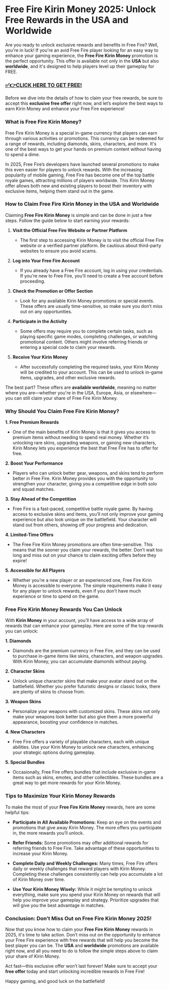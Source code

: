# Free Fire Kirin Money 2025: Unlock Free Rewards in the USA and Worldwide

Are you ready to unlock exclusive rewards and benefits in Free Fire? Well, you're in luck! If you're an avid Free Fire player looking for an easy way to enhance your gaming experience, the **Free Fire Kirin Money** promotion is the perfect opportunity. This offer is available not only in the **USA** but also **worldwide**, and it's designed to help players level up their gameplay for FREE.

### [✅👉CLICK HERE TO GET FREE!](https://justfree.xyz/fire/kirin/)

Before we dive into the details of how to claim your free rewards, be sure to accept this **exclusive free offer** right now, and let’s explore the best ways to earn Kirin Money and enhance your Free Fire experience!

### What is Free Fire Kirin Money?

Free Fire Kirin Money is a special in-game currency that players can earn through various activities or promotions. This currency can be redeemed for a range of rewards, including diamonds, skins, characters, and more. It's one of the best ways to get your hands on premium content without having to spend a dime.

In 2025, Free Fire’s developers have launched several promotions to make this even easier for players to unlock rewards. With the increasing popularity of mobile gaming, Free Fire has become one of the top battle royale games, attracting millions of players worldwide. This Kirin Money offer allows both new and existing players to boost their inventory with exclusive items, helping them stand out in the game.

### How to Claim Free Fire Kirin Money in the USA and Worldwide

Claiming **Free Fire Kirin Money** is simple and can be done in just a few steps. Follow the guide below to start earning your rewards:

1. **Visit the Official Free Fire Website or Partner Platform**
   - The first step to accessing Kirin Money is to visit the official Free Fire website or a verified partner platform. Be cautious about third-party websites to ensure you avoid scams.
   
2. **Log into Your Free Fire Account**
   - If you already have a Free Fire account, log in using your credentials. If you're new to Free Fire, you’ll need to create a free account before proceeding.
   
3. **Check the Promotion or Offer Section**
   - Look for any available Kirin Money promotions or special events. These offers are usually time-sensitive, so make sure you don’t miss out on any opportunities.
   
4. **Participate in the Activity**
   - Some offers may require you to complete certain tasks, such as playing specific game modes, completing challenges, or watching promotional content. Others might involve referring friends or entering a special code to claim your rewards.
   
5. **Receive Your Kirin Money**
   - After successfully completing the required tasks, your Kirin Money will be credited to your account. This can be used to unlock in-game items, upgrades, and other exclusive rewards.

The best part? These offers are **available worldwide**, meaning no matter where you are—whether you're in the USA, Europe, Asia, or elsewhere—you can still claim your share of Free Fire Kirin Money.

### Why Should You Claim Free Fire Kirin Money?

**1. Free Premium Rewards**
   - One of the main benefits of Kirin Money is that it gives you access to premium items without needing to spend real money. Whether it’s unlocking rare skins, upgrading weapons, or gaining new characters, Kirin Money lets you experience the best that Free Fire has to offer for free.

**2. Boost Your Performance**
   - Players who can unlock better gear, weapons, and skins tend to perform better in Free Fire. Kirin Money provides you with the opportunity to strengthen your character, giving you a competitive edge in both solo and squad matches.

**3. Stay Ahead of the Competition**
   - Free Fire is a fast-paced, competitive battle royale game. By having access to exclusive skins and items, you’ll not only improve your gaming experience but also look unique on the battlefield. Your character will stand out from others, showing off your progress and dedication.

**4. Limited-Time Offers**
   - The Free Fire Kirin Money promotions are often time-sensitive. This means that the sooner you claim your rewards, the better. Don’t wait too long and miss out on your chance to claim exciting offers before they expire!

**5. Accessible for All Players**
   - Whether you’re a new player or an experienced one, Free Fire Kirin Money is accessible to everyone. The simple requirements make it easy for any player to unlock rewards, even if you don't have much experience or time to spend on the game.

### Free Fire Kirin Money Rewards You Can Unlock

With **Kirin Money** in your account, you’ll have access to a wide array of rewards that can enhance your gameplay. Here are some of the top rewards you can unlock:

**1. Diamonds**
   - Diamonds are the premium currency in Free Fire, and they can be used to purchase in-game items like skins, characters, and weapon upgrades. With Kirin Money, you can accumulate diamonds without paying.

**2. Character Skins**
   - Unlock unique character skins that make your avatar stand out on the battlefield. Whether you prefer futuristic designs or classic looks, there are plenty of skins to choose from.

**3. Weapon Skins**
   - Personalize your weapons with customized skins. These skins not only make your weapons look better but also give them a more powerful appearance, boosting your confidence in matches.

**4. New Characters**
   - Free Fire offers a variety of playable characters, each with unique abilities. Use your Kirin Money to unlock new characters, enhancing your strategic options during gameplay.

**5. Special Bundles**
   - Occasionally, Free Fire offers bundles that include exclusive in-game items such as skins, emotes, and other collectibles. These bundles are a great way to get more rewards for your Kirin Money.

### Tips to Maximize Your Kirin Money Rewards

To make the most of your **Free Fire Kirin Money** rewards, here are some helpful tips:

- **Participate in All Available Promotions:** Keep an eye on the events and promotions that give away Kirin Money. The more offers you participate in, the more rewards you’ll unlock.
  
- **Refer Friends:** Some promotions may offer additional rewards for referring friends to Free Fire. Take advantage of these opportunities to increase your Kirin Money.
  
- **Complete Daily and Weekly Challenges:** Many times, Free Fire offers daily or weekly challenges that reward players with Kirin Money. Completing these challenges consistently can help you accumulate a lot of Kirin Money over time.

- **Use Your Kirin Money Wisely:** While it might be tempting to unlock everything, make sure you spend your Kirin Money on rewards that will help you improve your gameplay and strategy. Prioritize upgrades that will give you the best advantage in matches.

### Conclusion: Don’t Miss Out on Free Fire Kirin Money 2025!

Now that you know how to claim your **Free Fire Kirin Money** rewards in 2025, it's time to take action. Don’t miss out on the opportunity to enhance your Free Fire experience with free rewards that will help you become the best player you can be. The **USA** and **worldwide** promotions are available right now, and all you need to do is follow the simple steps above to claim your share of Kirin Money.

Act fast—this exclusive offer won’t last forever! Make sure to accept your **free offer** today and start unlocking incredible rewards in Free Fire!

Happy gaming, and good luck on the battlefield!
